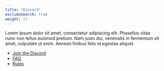 ```yaml
---
title: "Discord"
excludeSearch: true
weight: 11
---
```


Lorem ipsum dolor sit amet, consectetur adipiscing elit. Phasellus vitae nunc non tellus euismod pretium. Nam justo dui, venenatis in fermentum sit amet, vulputate ut enim. Aenean finibus felis id egestas aliquet.

<!-- <div class="hx-text-center hx-mt-6">
{{< hextra/hero-button text="Join us on Discord" link="https://discord.gg/PkMc2pVCDV"
  style="margin-right: 10px; background: #6046FF; border: 2px solid #6046FF; font-family: \"Space Grotesk\", sans-serif; font-weight: 700;"
>}}
</div> -->
<!-- 
{{< cards >}}
  {{< card link="https://discord.gg/PkMc2pVCDV" title="Join" >}}
  {{< card link="./faq" title="FAQ" >}}
  {{< card link="./rules" title="Rules" >}}
{{< /cards >}} -->

- [Join the Discord](https://discord.gg/PkMc2pVCDV)
- [FAQ](./faq)
- [Rules](./rules)